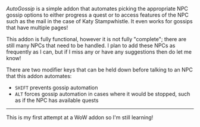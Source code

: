 _AutoGossip_ is a simple addon that automates picking the appropriate NPC gossip options to either progress a quest or to access features of the NPC such as the mail in the case of Katy Stampwhistle. It even works for gossips that have multiple pages!

This addon is fully functional, however it is not fully "complete"; there are still many NPCs that need to be handled. I plan to add these NPCs as frequently as I can, but if I miss any or have any suggestions then do let me know!

There are two modifier keys that can be held down before talking to an NPC that this addon automates:

- `SHIFT` prevents gossip automation
- `ALT` forces gossip automation in cases where it would be stopped, such as if the NPC has available quests

---

This is my first attempt at a WoW addon so I'm still learning!
